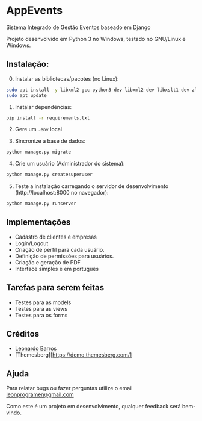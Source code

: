# AppEvents

Sistema Integrado de Gestão Eventos baseado em Django

Projeto desenvolvido em Python 3 no Windows, testado no GNU/Linux e Windows.

## Instalação:

0. Instalar as bibliotecas/pacotes (no Linux):

```bash
sudo apt install -y libxml2 gcc python3-dev libxml2-dev libxslt1-dev zlib1g-dev python3-pip
sudo apt update
```

1. Instalar dependências:

```bash
pip install -r requirements.txt
```

2. Gere um `.env` local

3. Sincronize a base de dados:

```bash
python manage.py migrate
```

4. Crie um usuário (Administrador do sistema):

```bash
python manage.py createsuperuser
```

5. Teste a instalação carregando o servidor de desenvolvimento (http://localhost:8000 no navegador):

```bash
python manage.py runserver
```

## Implementações

- Cadastro de clientes e empresas
- Login/Logout
- Criação de perfil para cada usuário.
- Definição de permissões para usuários.
- Criação e geração de PDF
- Interface simples e em português

## Tarefas para serem feitas

- Testes para as models
- Testes para as views
- Testes para os forms

## Créditos

- [Leonardo Barros](https://github.com/gurayyarar/AdminBSBMaterialDesign)
- [Themesberg][https://demo.themesberg.com/]

## Ajuda

Para relatar bugs ou fazer perguntas utilize o email leonprogramer@gmail.com

Como este é um projeto em desenvolvimento, qualquer feedback será bem-vindo.

